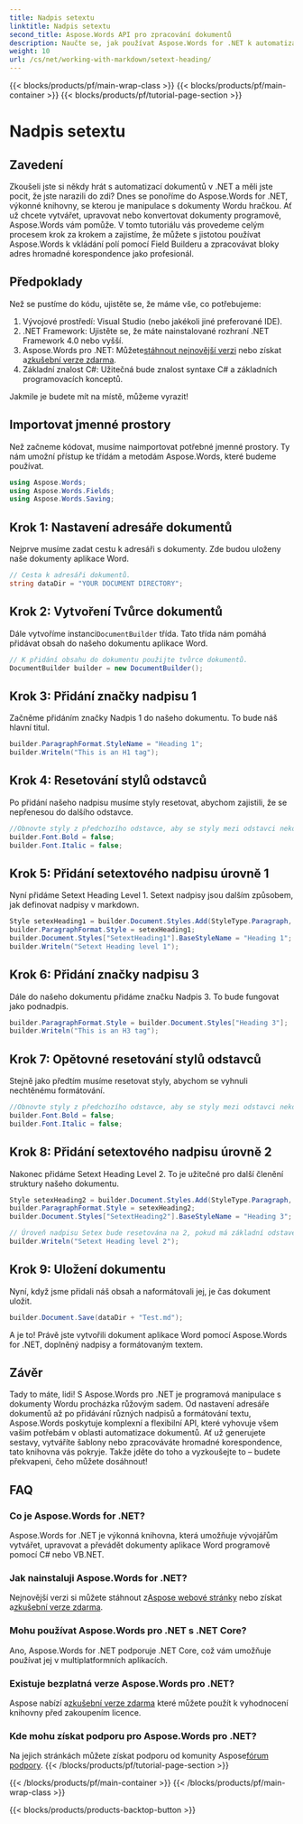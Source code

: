```yaml
---
title: Nadpis setextu
linktitle: Nadpis setextu
second_title: Aspose.Words API pro zpracování dokumentů
description: Naučte se, jak používat Aspose.Words for .NET k automatizaci vytváření a formátování dokumentů Word pomocí tohoto komplexního, podrobného návodu.
weight: 10
url: /cs/net/working-with-markdown/setext-heading/
---
```


{{< blocks/products/pf/main-wrap-class >}}
{{< blocks/products/pf/main-container >}}
{{< blocks/products/pf/tutorial-page-section >}}

# Nadpis setextu

## Zavedení

Zkoušeli jste si někdy hrát s automatizací dokumentů v .NET a měli jste pocit, že jste narazili do zdi? Dnes se ponoříme do Aspose.Words for .NET, výkonné knihovny, se kterou je manipulace s dokumenty Wordu hračkou. Ať už chcete vytvářet, upravovat nebo konvertovat dokumenty programově, Aspose.Words vám pomůže. V tomto tutoriálu vás provedeme celým procesem krok za krokem a zajistíme, že můžete s jistotou používat Aspose.Words k vkládání polí pomocí Field Builderu a zpracovávat bloky adres hromadné korespondence jako profesionál.

## Předpoklady

Než se pustíme do kódu, ujistěte se, že máme vše, co potřebujeme:

1. Vývojové prostředí: Visual Studio (nebo jakékoli jiné preferované IDE).
2. .NET Framework: Ujistěte se, že máte nainstalované rozhraní .NET Framework 4.0 nebo vyšší.
3.  Aspose.Words pro .NET: Můžete[stáhnout nejnovější verzi](https://releases.aspose.com/words/net/) nebo získat a[zkušební verze zdarma](https://releases.aspose.com/).
4. Základní znalost C#: Užitečná bude znalost syntaxe C# a základních programovacích konceptů.

Jakmile je budete mít na místě, můžeme vyrazit!

## Importovat jmenné prostory

Než začneme kódovat, musíme naimportovat potřebné jmenné prostory. Ty nám umožní přístup ke třídám a metodám Aspose.Words, které budeme používat.

```csharp
using Aspose.Words;
using Aspose.Words.Fields;
using Aspose.Words.Saving;
```

## Krok 1: Nastavení adresáře dokumentů

Nejprve musíme zadat cestu k adresáři s dokumenty. Zde budou uloženy naše dokumenty aplikace Word.

```csharp
// Cesta k adresáři dokumentů.
string dataDir = "YOUR DOCUMENT DIRECTORY";
```

## Krok 2: Vytvoření Tvůrce dokumentů

 Dále vytvoříme instanci`DocumentBuilder` třída. Tato třída nám pomáhá přidávat obsah do našeho dokumentu aplikace Word.

```csharp
// K přidání obsahu do dokumentu použijte tvůrce dokumentů.
DocumentBuilder builder = new DocumentBuilder();
```

## Krok 3: Přidání značky nadpisu 1

Začněme přidáním značky Nadpis 1 do našeho dokumentu. To bude náš hlavní titul.

```csharp
builder.ParagraphFormat.StyleName = "Heading 1";
builder.Writeln("This is an H1 tag");
```

## Krok 4: Resetování stylů odstavců

Po přidání našeho nadpisu musíme styly resetovat, abychom zajistili, že se nepřenesou do dalšího odstavce.

```csharp
//Obnovte styly z předchozího odstavce, aby se styly mezi odstavci nekombinovaly.
builder.Font.Bold = false;
builder.Font.Italic = false;
```

## Krok 5: Přidání setextového nadpisu úrovně 1

Nyní přidáme Setext Heading Level 1. Setext nadpisy jsou dalším způsobem, jak definovat nadpisy v markdown.

```csharp
Style setexHeading1 = builder.Document.Styles.Add(StyleType.Paragraph, "SetextHeading1");
builder.ParagraphFormat.Style = setexHeading1;
builder.Document.Styles["SetextHeading1"].BaseStyleName = "Heading 1";
builder.Writeln("Setext Heading level 1");
```

## Krok 6: Přidání značky nadpisu 3

Dále do našeho dokumentu přidáme značku Nadpis 3. To bude fungovat jako podnadpis.

```csharp
builder.ParagraphFormat.Style = builder.Document.Styles["Heading 3"];
builder.Writeln("This is an H3 tag");
```

## Krok 7: Opětovné resetování stylů odstavců

Stejně jako předtím musíme resetovat styly, abychom se vyhnuli nechtěnému formátování.

```csharp
//Obnovte styly z předchozího odstavce, aby se styly mezi odstavci nekombinovaly.
builder.Font.Bold = false;
builder.Font.Italic = false;
```

## Krok 8: Přidání setextového nadpisu úrovně 2

Nakonec přidáme Setext Heading Level 2. To je užitečné pro další členění struktury našeho dokumentu.

```csharp
Style setexHeading2 = builder.Document.Styles.Add(StyleType.Paragraph, "SetextHeading2");
builder.ParagraphFormat.Style = setexHeading2;
builder.Document.Styles["SetextHeading2"].BaseStyleName = "Heading 3";

// Úroveň nadpisu Setex bude resetována na 2, pokud má základní odstavec úroveň nadpisu vyšší než 2.
builder.Writeln("Setext Heading level 2");
```

## Krok 9: Uložení dokumentu

Nyní, když jsme přidali náš obsah a naformátovali jej, je čas dokument uložit.

```csharp
builder.Document.Save(dataDir + "Test.md");
```

A je to! Právě jste vytvořili dokument aplikace Word pomocí Aspose.Words for .NET, doplněný nadpisy a formátovaným textem.

## Závěr

Tady to máte, lidi! S Aspose.Words pro .NET je programová manipulace s dokumenty Wordu procházka růžovým sadem. Od nastavení adresáře dokumentů až po přidávání různých nadpisů a formátování textu, Aspose.Words poskytuje komplexní a flexibilní API, které vyhovuje všem vašim potřebám v oblasti automatizace dokumentů. Ať už generujete sestavy, vytváříte šablony nebo zpracováváte hromadné korespondence, tato knihovna vás pokryje. Takže jděte do toho a vyzkoušejte to – budete překvapeni, čeho můžete dosáhnout!

## FAQ

### Co je Aspose.Words for .NET?
Aspose.Words for .NET je výkonná knihovna, která umožňuje vývojářům vytvářet, upravovat a převádět dokumenty aplikace Word programově pomocí C# nebo VB.NET.

### Jak nainstaluji Aspose.Words for .NET?
 Nejnovější verzi si můžete stáhnout z[Aspose webové stránky](https://releases.aspose.com/words/net/) nebo získat a[zkušební verze zdarma](https://releases.aspose.com/).

### Mohu používat Aspose.Words pro .NET s .NET Core?
Ano, Aspose.Words for .NET podporuje .NET Core, což vám umožňuje používat jej v multiplatformních aplikacích.

### Existuje bezplatná verze Aspose.Words pro .NET?
 Aspose nabízí a[zkušební verze zdarma](https://releases.aspose.com/) které můžete použít k vyhodnocení knihovny před zakoupením licence.

### Kde mohu získat podporu pro Aspose.Words pro .NET?
 Na jejich stránkách můžete získat podporu od komunity Aspose[fórum podpory](https://forum.aspose.com/c/words/8).
{{< /blocks/products/pf/tutorial-page-section >}}

{{< /blocks/products/pf/main-container >}}
{{< /blocks/products/pf/main-wrap-class >}}

{{< blocks/products/products-backtop-button >}}
